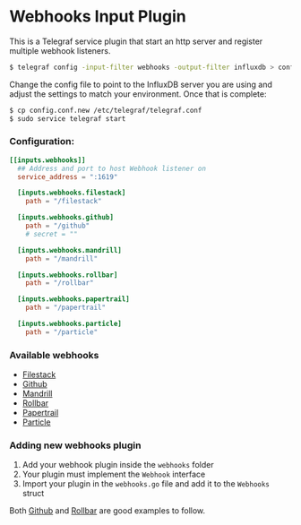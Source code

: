 # Webhooks Input Plugin

This is a Telegraf service plugin that start an http server and register multiple webhook listeners.

```sh
$ telegraf config -input-filter webhooks -output-filter influxdb > config.conf.new
```

Change the config file to point to the InfluxDB server you are using and adjust the settings to match your environment. Once that is complete:

```sh
$ cp config.conf.new /etc/telegraf/telegraf.conf
$ sudo service telegraf start
```


### Configuration:

```toml
[[inputs.webhooks]]
  ## Address and port to host Webhook listener on
  service_address = ":1619"

  [inputs.webhooks.filestack]
    path = "/filestack"

  [inputs.webhooks.github]
    path = "/github"
    # secret = ""

  [inputs.webhooks.mandrill]
    path = "/mandrill"

  [inputs.webhooks.rollbar]
    path = "/rollbar"

  [inputs.webhooks.papertrail]
    path = "/papertrail"

  [inputs.webhooks.particle]
    path = "/particle"
```


### Available webhooks

- <a href="https://github.com/influxdata/telegraf/tree/master/plugins/inputs/webhooks/filestack/README.md" target="_blank">Filestack</a>
- <a href="https://github.com/influxdata/telegraf/tree/master/plugins/inputs/webhooks/github/README.md" target="_blank">Github</a>
- <a href="https://github.com/influxdata/telegraf/tree/master/plugins/inputs/webhooks/mandrill/README.md" target="_blank">Mandrill</a>
- <a href="https://github.com/influxdata/telegraf/tree/master/plugins/inputs/webhooks/rollbar/README.md" target="_blank">Rollbar</a>
- <a href="https://github.com/influxdata/telegraf/tree/master/plugins/inputs/webhooks/papertrail/README.md" target="_blank">Papertrail</a>
- <a href="https://github.com/influxdata/telegraf/tree/master/plugins/inputs/webhooks/particle/README.md" target="_blank">Particle</a>


### Adding new webhooks plugin

1. Add your webhook plugin inside the `webhooks` folder
1. Your plugin must implement the `Webhook` interface
1. Import your plugin in the `webhooks.go` file and add it to the `Webhooks` struct

Both <a href="https://github.com/influxdata/telegraf/tree/master/plugins/inputs/webhooks/github/README.md" target="_blank">Github</a> and <a href="https://github.com/influxdata/telegraf/tree/master/plugins/inputs/webhooks/rollbar/README.md" target="_blank">Rollbar</a> are good examples to follow.
